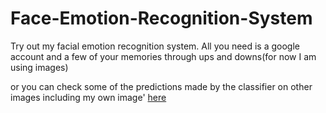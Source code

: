 # Face-Emotion-Recognition-System
Try out my facial emotion recognition system. All you need is a google account and a few of your memories through ups and downs(for now I am using images)

or you can check some of the predictions made by the classifier on other images including my own image' [here](FinishedFER.ipynb)
